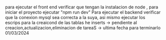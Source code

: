 para ejecutar el front end verificar que tengan la instalacion de node , para iniciar el proyecto ejecutar "npm run dev"
Para ejecutar el backend verificar que la conexion mysql sea correcta a la suya, asi mismo ejecutar los escrips para la creaicond de las tablas he inserts
-> pendiente al creacion,actualizacion,eliminacion de tareaS
-> ultima fecha para terminarlo 01/03/2024
